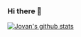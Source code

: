 ### Hi there 👋
[![Jovan's github stats](https://github-readme-stats.vercel.app/api?username=JovanXin)](https://github.com/anuraghazra/github-readme-stats)
<!--
**JovanXin/JovanXin** is a ✨ _special_ ✨ repository because its `README.md` (this file) appears on your GitHub profile.

Here are some ideas to get you started:

- 🔭 I’m currently working on ...
- 🌱 I’m currently learning ...
- 👯 I’m looking to collaborate on ...
- 🤔 I’m looking for help with ...
- 💬 Ask me about ...
- 📫 How to reach me: ...
- 😄 Pronouns: ...
- ⚡ Fun fact: ...
-->
